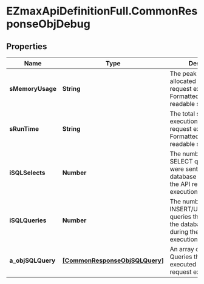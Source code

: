 # EZmaxApiDefinitionFull.CommonResponseObjDebug

## Properties

Name | Type | Description | Notes
------------ | ------------- | ------------- | -------------
**sMemoryUsage** | **String** | The peak memory allocated during the API request execution. Formatted as a human readable string | 
**sRunTime** | **String** | The total server execution time of the API request execution. Formatted as a human readable string | 
**iSQLSelects** | **Number** | The number of SQL SELECT queries that were sent to the database server during the API request execution | 
**iSQLQueries** | **Number** | The number of SQL INSERT/UPDATE/DELETE queries that were sent to the database server during the API request execution | 
**a_objSQLQuery** | [**[CommonResponseObjSQLQuery]**](CommonResponseObjSQLQuery.md) | An array of the SQL Queries that were executed during the API request execution | 


